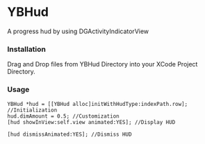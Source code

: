 # YBHud
A progress hud by using DGActivityIndicatorView

### Installation
Drag and Drop files from YBHud Directory into your XCode Project Directory.

### Usage
```
YBHud *hud = [[YBHud alloc]initWithHudType:indexPath.row]; //Initialization
hud.dimAmount = 0.5; //Customization
[hud showInView:self.view animated:YES]; //Display HUD

[hud dismissAnimated:YES]; //Dismiss HUD
```
